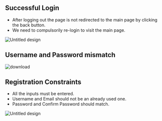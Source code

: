 

## Successful Login

* After logging out the page is not redirected to the main page by clicking the back button.
* We need to compulsorily re-login to visit the main page.

![Untitled design](https://github.com/ISHA-2112/ISHA-DESAI-ISS-ASSIGNMENT/assets/89999331/bf087fdd-2420-4163-8835-6e80bac6481a)



## Username and Password mismatch

![download](https://github.com/ISHA-2112/ISHA-DESAI-ISS-ASSIGNMENT/assets/89999331/ffa4c3fd-79b3-4298-a354-c10a00363131)


## Registration Constraints

* All the inputs must be entered.
* Username and Email should not be an already used one.
* Password and Confirm Password should match.

![Untitled design](https://github.com/ISHA-2112/ISHA-DESAI-ISS-ASSIGNMENT/assets/89999331/052316ce-688b-4acf-975a-bce53b8f1785)
